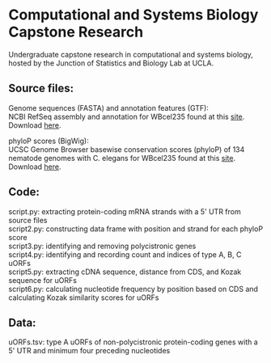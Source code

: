 # Computational and Systems Biology Capstone Research
Undergraduate capstone research in computational and systems biology, hosted by the Junction of Statistics and Biology Lab at UCLA.

## Source files:
Genome sequences (FASTA) and annotation features (GTF):\
NCBI RefSeq assembly and annotation for WBcel235 found at this [site](https://www.ncbi.nlm.nih.gov/datasets/genome/GCF_000002985.6/). Download [here](https://api.ncbi.nlm.nih.gov/datasets/v2/genome/accession/GCF_000002985.6/download?include_annotation_type=GENOME_FASTA&include_annotation_type=GENOME_GTF).

phyloP scores (BigWig):\
UCSC Genome Browser basewise conservation scores (phyloP) of 134 nematode genomes with C. elegans for WBcel235 found at this [site](https://hgdownload.soe.ucsc.edu/goldenPath/ce11/phyloP135way/). Download [here](https://hgdownload.soe.ucsc.edu/goldenPath/ce11/phyloP135way/ce11.phyloP135way.bw).

## Code:
script.py: extracting protein-coding mRNA strands with a 5' UTR from source files\
script2.py: constructing data frame with position and strand for each phyloP score\
script3.py: identifying and removing polycistronic genes\
script4.py: identifying and recording count and indices of type A, B, C uORFs\
script5.py: extracting cDNA sequence, distance from CDS, and Kozak sequence for uORFs\
script6.py: calculating nucleotide frequency by position based on CDS and calculating Kozak similarity scores for uORFs

## Data:
uORFs.tsv: type A uORFs of non-polycistronic protein-coding genes with a 5' UTR and minimum four preceding nucleotides
